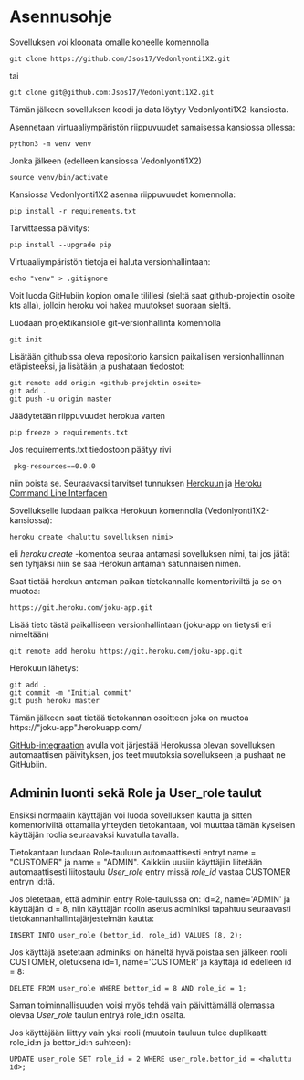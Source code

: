 # Asennusohje

Sovelluksen voi kloonata omalle koneelle komennolla

    git clone https://github.com/Jsos17/Vedonlyonti1X2.git

tai 

    git clone git@github.com:Jsos17/Vedonlyonti1X2.git

Tämän jälkeen sovelluksen koodi ja data löytyy Vedonlyonti1X2-kansiosta.

Asennetaan virtuaaliympäristön riippuvuudet samaisessa kansiossa ollessa:

    python3 -m venv venv
    
Jonka jälkeen (edelleen kansiossa Vedonlyonti1X2)

    source venv/bin/activate

Kansiossa Vedonlyonti1X2 asenna riippuvuudet komennolla:

    pip install -r requirements.txt
    
 Tarvittaessa päivitys:
 
    pip install --upgrade pip
    
Virtuaaliympäristön tietoja ei haluta versionhallintaan:

    echo "venv" > .gitignore
    
Voit luoda GitHubiin kopion omalle tilillesi (sieltä saat github-projektin osoite kts alla), jolloin heroku voi hakea muutokset suoraan sieltä.

Luodaan projektikansiolle git-versionhallinta komennolla

    git init
    
Lisätään githubissa oleva repositorio kansion paikallisen versionhallinnan etäpisteeksi, ja lisätään ja pushataan tiedostot:

    git remote add origin <github-projektin osoite>
    git add .
    git push -u origin master
 
Jäädytetään riippuvuudet herokua varten
 
    pip freeze > requirements.txt
    
 Jos requirements.txt tiedostoon päätyy rivi 
 
     pkg-resources==0.0.0 
     
 niin poista se.
Seuraavaksi tarvitset tunnuksen [Herokuun](https://signup.heroku.com/dc) ja [Heroku Command Line Interfacen](https://devcenter.heroku.com/articles/heroku-cli)

Sovellukselle luodaan paikka Herokuun komennolla (Vedonlyonti1X2-kansiossa):

    heroku create <haluttu sovelluksen nimi>

eli *heroku create* -komentoa seuraa antamasi sovelluksen nimi, tai jos jätät sen tyhjäksi niin se saa Herokun antaman satunnaisen nimen.

Saat tietää herokun antaman paikan tietokannalle komentoriviltä ja se on muotoa: 

    https://git.heroku.com/joku-app.git
    
Lisää tieto tästä paikalliseen versionhallintaan (joku-app on tietysti eri nimeltään)
 
    git remote add heroku https://git.heroku.com/joku-app.git
    
Herokuun lähetys:

    git add .
    git commit -m "Initial commit"
    git push heroku master
    
Tämän jälkeen saat tietää tietokannan osoitteen joka on muotoa https://"joku-app".herokuapp.com/

[GitHub-integraation](https://devcenter.heroku.com/articles/github-integration) avulla voit järjestää Herokussa olevan sovelluksen automaattisen päivityksen, jos teet muutoksia sovellukseen ja pushaat ne GitHubiin.

## Adminin luonti sekä Role ja User_role taulut

Ensiksi normaalin käyttäjän voi luoda sovelluksen kautta ja sitten komentoriviltä ottamalla yhteyden tietokantaan, voi muuttaa tämän kyseisen käyttäjän roolia seuraavaksi kuvatulla tavalla.

Tietokantaan luodaan Role-tauluun automaattisesti entryt name = "CUSTOMER" ja name = "ADMIN". Kaikkiin uusiin käyttäjiin liitetään automaattisesti liitostaulu *User_role* entry missä *role_id* vastaa CUSTOMER entryn id:tä.

Jos oletetaan, että adminin entry Role-taulussa on: id=2, name='ADMIN' ja käyttäjän id = 8, niin käyttäjän roolin asetus adminiksi tapahtuu seuraavasti tietokannanhallintajärjestelmän kautta:

    INSERT INTO user_role (bettor_id, role_id) VALUES (8, 2);

Jos käyttäjä asetetaan adminiksi on häneltä hyvä poistaa sen jälkeen rooli CUSTOMER, oletuksena id=1, name='CUSTOMER' ja käyttäjä id edelleen id = 8:

    DELETE FROM user_role WHERE bettor_id = 8 AND role_id = 1;

Saman toiminnallisuuden voisi myös tehdä vain päivittämällä olemassa olevaa *User_role* taulun entryä role_id:n osalta.

Jos käyttäjään liittyy vain yksi rooli (muutoin tauluun tulee duplikaatti role_id:n ja bettor_id:n suhteen):

    UPDATE user_role SET role_id = 2 WHERE user_role.bettor_id = <haluttu id>;
